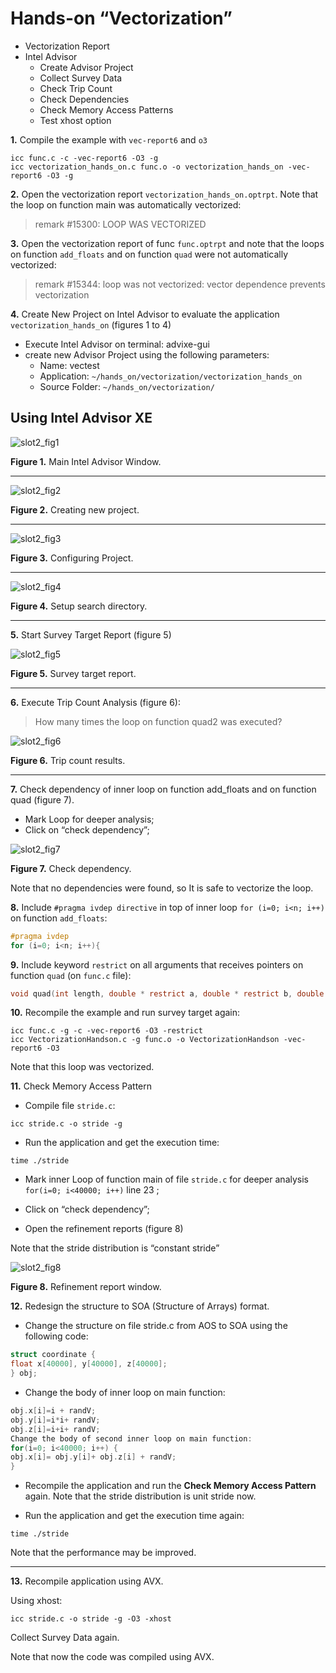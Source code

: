 # Hands-on “Vectorization” #

* Vectorization Report
* Intel Advisor
	* Create Advisor Project
	* Collect Survey Data
	* Check Trip Count
	* Check Dependencies
	* Check Memory Access Patterns
	* Test xhost option

**1.** Compile the example with `vec-report6` and `o3`

```
icc func.c -c -vec-report6 -O3 -g
icc vectorization_hands_on.c func.o -o vectorization_hands_on -vec-report6 -O3 -g
```

**2.** Open the vectorization report `vectorization_hands_on.optrpt`. Note that the loop on function main was automatically vectorized:

> remark #15300: LOOP WAS VECTORIZED

**3.** Open the vectorization report of func `func.optrpt` and note that the loops on function `add_floats` and on function `quad` were not automatically vectorized:

> remark #15344: loop was not vectorized: vector dependence prevents vectorization

**4.** Create New Project on Intel Advisor to evaluate the application `vectorization_hands_on` (figures 1 to 4)

* Execute Intel Advisor on terminal: advixe-gui
* create new Advisor Project using the following parameters:
	* Name: vectest
	* Application: `~/hands_on/vectorization/vectorization_hands_on`
	* Source Folder: `~/hands_on/vectorization/`


## Using Intel Advisor XE

![slot2_fig1](img/slot2_fig1.png)

**Figure 1.** Main Intel Advisor Window.
______

![slot2_fig2](img/slot2_fig2.png)

**Figure 2.** Creating new project.
______

![slot2_fig3](img/slot2_fig3.png)

**Figure 3.** Configuring Project.
______

![slot2_fig4](img/slot2_fig4.png)

**Figure 4.** Setup search directory.
______

**5.** Start Survey Target Report (figure 5)

![slot2_fig5](img/slot2_fig5.png)

**Figure 5.** Survey target report.
______

**6.** Execute Trip Count Analysis (figure 6):

> How many times the loop on function quad2 was executed?

![slot2_fig6](img/slot2_fig6.png)

**Figure 6.** Trip count results.
______

**7.** Check dependency of inner loop on function add_floats and on function quad (figure 7).

* Mark Loop for deeper analysis;
* Click on “check dependency”;

![slot2_fig7](img/slot2_fig7.png)

**Figure 7.** Check dependency.

Note that no dependencies were found, so It is safe to vectorize the loop.

**8.** Include `#pragma ivdep directive` in top of inner loop `for (i=0; i<n; i++)` on function `add_floats`:

```c
#pragma ivdep
for (i=0; i<n; i++){
```

**9.** Include keyword `restrict` on all arguments that receives pointers on function `quad` (on `func.c` file):

```c
void quad(int length, double * restrict a, double * restrict b, double * restrict c, double * restrict x1, double * restrict x2)
```

**10.** Recompile the example and run survey target again:

```
icc func.c -g -c -vec-report6 -O3 -restrict
icc VectorizationHandson.c -g func.o -o VectorizationHandson -vec-report6 -O3
```

Note that this loop was vectorized.

**11.** Check Memory Access Pattern

* Compile file `stride.c`:
```
icc stride.c -o stride -g
```

* Run the application and get the execution time:
```
time ./stride
```

* Mark inner Loop of function main of file `stride.c` for deeper analysis `for(i=0; i<40000; i++)` line 23 ;

* Click on “check dependency”;

* Open the refinement reports (figure 8)


Note that the stride distribution is “constant stride”

![slot2_fig8](img/slot2_fig8.png)

**Figure 8.** Refinement report window.

**12.** Redesign the structure to SOA (Structure of Arrays) format.

* Change the structure on file stride.c from AOS to SOA using the following code:

```c
struct coordinate {
float x[40000], y[40000], z[40000];
} obj;
```

* Change the body of inner loop on main function:

```c
obj.x[i]=i + randV;
obj.y[i]=i*i+ randV;
obj.z[i]=i+i+ randV;
Change the body of second inner loop on main function:
for(i=0; i<40000; i++) {
obj.x[i]= obj.y[i]+ obj.z[i] + randV;
}
```

* Recompile the application and run the **Check Memory Access Pattern** again. Note that the stride distribution is unit stride now.

* Run the application and get the execution time again:

```
time ./stride
```
Note that the performance may be improved.
______

**13.** Recompile application using AVX.

Using xhost:

```
icc stride.c -o stride -g -O3 -xhost
```

Collect Survey Data again. 

Note that now the code was compiled using AVX.
